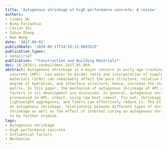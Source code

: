 ```yaml
---
title: 'Autogenous shrinkage of high performance concrete: A review'
authors:
- Linmei Wu
- Nima Farzadnia
- Caijun Shi
- Zuhua Zhang
- Hao Wang
date: '2017-09-01'
publishDate: '2024-06-17T14:55:13.880352Z'
publication_types:
- manuscript
publication: '*Construction and Building Materials*'
doi: 10.1016/j.conbuildmat.2017.05.064
abstract: Autogenous shrinkage is a major concern in early age cracking of high performance
  concrete (HPC). Low water-to-binder ratio and incorporation of supplementary cementitious
  materials (SCMs) can remarkably affect the pore structure, relative humidity, self-stress,
  degree of hydration, and interface structure; hence, increase the shrinkage in the
  matrix. In this paper, the mechanism of autogenous shrinkage of HPC and influential
  factors in its development are discussed. In general, autogenous shrinkage is more
  pronounced in HPC, albeit, using low heat cement, fly ash, shrinkage reducing agents,
  lightweight aggregates, and fibers can effectively reduce it. The effects of SCMs
  on autogenous shrinkage, relationship between different types of shrinkage and autogenous
  shrinkage as well as the effect of internal curing on autogenous shrinkage need
  to be further studied.
tags:
- Autogenous shrinkage
- High performance concrete
- Influential factors
- Mechanism
---
```

